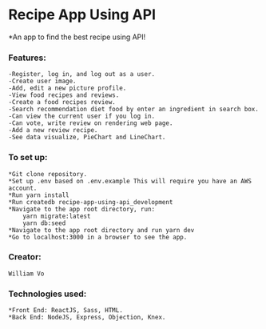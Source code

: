# Recipe App Using API
*An app to find the best recipe using API!
### Features:
	-Register, log in, and log out as a user.
	-Create user image.
	-Add, edit a new picture profile.
	-View food recipes and reviews.
	-Create a food recipes review.
	-Search recommendation diet food by enter an ingredient in search box.
	-Can view the current user if you log in.
	-Can vote, write review on rendering web page.
	-Add a new review recipe.
	-See data visualize, PieChart and LineChart.

### To set up:
	*Git clone repository. 
	*Set up .env based on .env.example This will require you have an AWS account.
	*Run yarn install
	*Run createdb recipe-app-using-api_development
	*Navigate to the app root directory, run:
		yarn migrate:latest
		yarn db:seed
	*Navigate to the app root directory and run yarn dev
	*Go to localhost:3000 in a browser to see the app.
	
### Creator:
	William Vo
	
### Technologies used:
	*Front End: ReactJS, Sass, HTML.
	*Back End: NodeJS, Express, Objection, Knex.
         
               
